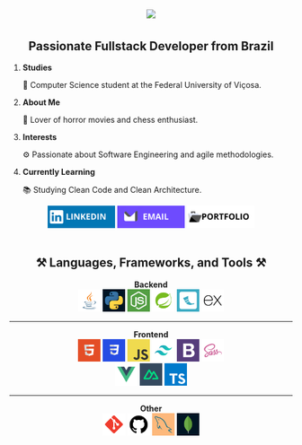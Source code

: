 <h1 align="center">
    <img src="https://readme-typing-svg.herokuapp.com/?font=Righteous&size=35&center=true&vCenter=true&Color=white&width=500&height=70&duration=4000&lines=Hi+There!+👋;+I'm+João+Belfort!;+Tudo+Baum?+😊" />
</h1>
<div align="center">
  <h2>Passionate Fullstack Developer from Brazil</h2>
  <ol align="left">
    <li>
      <strong>Studies</strong>
      <p>🌱 Computer Science student at the Federal University of Viçosa.</p>
    </li>
    <li>
      <strong>About Me</strong>
      <p>👻 Lover of horror movies and chess enthusiast.</p>
    </li>
    <li>
      <strong>Interests</strong>
      <p>⚙️ Passionate about Software Engineering and agile methodologies.</p>
    </li>
    <li>
      <strong>Currently Learning</strong>
      <p>📚 Studying Clean Code and Clean Architecture.</p>
    </li>
  </ol>
</div>
<div align="center">
  <a href="https://www.linkedin.com/in/belfortjoao"><img src="icons/linkedin.png" alt="LinkedIn" width="120" height="40"></a>
  <a href="mailto:belfort.joao@proton.me"><img src="icons/email.png" alt="Email" width="120" height="40"></a>
  <a href="https://portfolio-beige-ten-60.vercel.app/"><img src="icons/portfolio.png" alt="Portfolio" width="120" height="40"></a>
</div>
<div align="center"><br>
  <h2>⚒️ Languages, Frameworks, and Tools ⚒️</h2>
<strong>Backend</strong><br/>
<a href="https://www.java.com"><img src="icons/Java.png" alt="Java" width="40" height="40"></a>
<a href="https://www.python.org"><img src="icons/python.png" alt="Python" width="40" height="40"></a>
<a href="https://nodejs.org"><img src="icons/NodeJS.png" alt="Node.js" width="40" height="40"></a>
<a href="https://spring.io/"><img src="icons/Spring.png" alt="Spring" width="40" height="40"></a>
<a href="https://flask.palletsprojects.com"><img src="icons/Flask.png" alt="Flask" width="40" height="40"></a>
<a href="https://expressjs.com"><img src="icons/Express.png" alt="Express.js" width="40" height="40"></a>

  <hr/>
  <strong>Frontend</strong><br/>
  <a href="https://developer.mozilla.org/en-US/docs/Web/HTML"><img src="icons/HTML.png" alt="HTML" width="40" height="40"></a>
  <a href="https://developer.mozilla.org/en-US/docs/Web/CSS"><img src="icons/CSS.png" alt="CSS" width="40" height="40"></a>
  <a href="https://developer.mozilla.org/en-US/docs/Web/Javascript"><img src="icons/Javascript.png" alt="JavaScript" width="40" height="40"></a>
  <a href="https://tailwindcss.com"><img src="icons/Tailwind.png" alt="Tailwind" width="40" height="40"></a>
  <a href="https://getbootstrap.com"><img src="icons/Bootstrap.png" alt="Bootstrap" width="40" height="40"></a>
  <a href="https://sass-lang.com"><img src="icons/Sass.png" alt="Sass" width="40" height="40"></a>
  <br/>
  <a href="https://vuejs.org"><img src="icons/Vue.png" alt="Vue.js" width="40" height="40"></a>
  <a href="https://nuxtjs.org"><img src="icons/Nuxt.png" alt="Nuxt.js" width="40" height="40"></a>
  <a href="https://www.typescriptlang.org"><img src="icons/Typescript.png" alt="TypeScript" width="40" height="40"></a>
  <hr/>
  <strong>Other</strong><br/>
  <a href="https://git-scm.com"><img src="icons/Git.png" alt="Git" width="40" height="40"></a>
  <a href="https://github.com"><img src="icons/GitHub.png" alt="GitHub" width="40" height="40"></a>
  <a href="https://www.mysql.com/"><img src="icons/MySQL.png" alt="MySQL" width="40" height="40"></a>
  <a href="https://www.mongodb.com"><img src="icons/MongoDB.png" alt="MongoDB" width="40" height="40"></a>
  <br/><br/>
</div>
